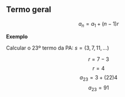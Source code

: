 ## Termo geral

$$a_n = a_1 + (n-1)r$$

**Exemplo**

Calcular o 23º termo da PA: $s = (3,7,11,\dots)$

$$r = 7-3$$
$$r=4$$
$$a_{23} = 3 + (22)4$$
$$a_{23} = 91$$